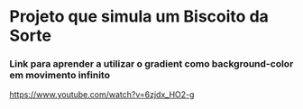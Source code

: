 # Projeto que simula um Biscoito da Sorte

### Link para aprender a utilizar o gradient como background-color em movimento infinito

https://www.youtube.com/watch?v=6zjdx_HO2-g
